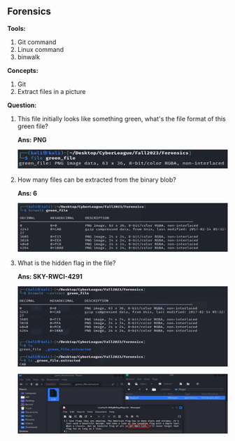 ## Forensics

**Tools:**

1. Git command
2. Linux command
3. binwalk

**Concepts:**

1. Git
2. Extract files in a picture

**Question:** 

1. This file initially looks like something green, what's the file format of this green file?
    
    **Ans:** **PNG**
    
    ![Untitled](../Screenshot/Untitled.png)
    
2. How many files can be extracted from the binary blob?
    
    **Ans: 6**
    
    ![Untitled](../Screenshot/Untitled%201.png)
    
3. What is the hidden flag in the file?
    
    **Ans: SKY-RWCI-4291**
    
    ![Untitled](../Screenshot/Untitled%202.png)
    
    ![Untitled](../Screenshot/Untitled%203.png)